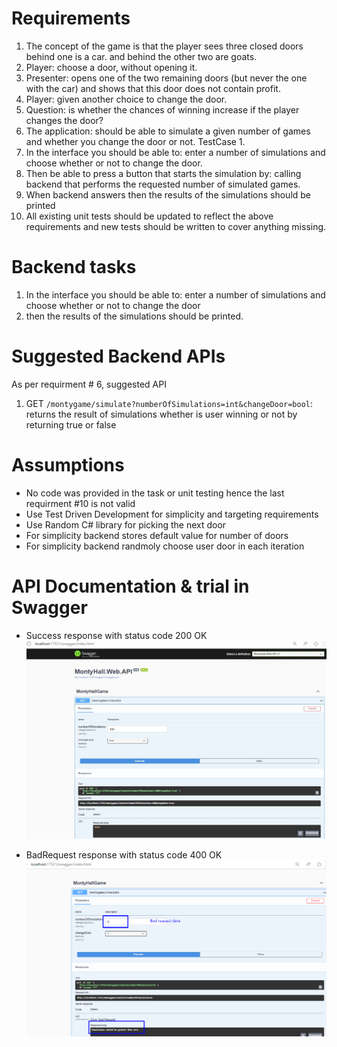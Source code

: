 # Requirements

1. The concept of the game is that the player sees three closed doors behind one is a car. and behind the other two are goats.
2. Player: choose a door, without opening it.
3. Presenter: opens one of the two remaining doors (but never the one with the car) and shows that this door does not contain profit.
4. Player: given another choice to change the door. 
5. Question: is whether the chances of winning increase if the player changes the door?
6. The application: should be able to simulate a given number of games and whether you change the door or not. TestCase 1.
7. In the interface you should be able to: enter a number of simulations and choose whether or not to change the door. 
8. Then be able to press a button that starts the simulation by: calling backend that performs the requested number of simulated games.
9. When backend answers then the results of the simulations should be printed
10. All existing unit tests should be updated to reflect the above requirements and new tests should be written to cover anything missing.

# Backend tasks
1. In the interface you should be able to: enter a number of simulations and choose whether or not to change the door
2. then the results of the simulations should be printed.

# Suggested Backend APIs
As per requirment # 6, suggested API
1. GET `/montygame/simulate?numberOfSimulations=int&changeDoor=bool`: returns the result of simulations whether is user winning or not by returning true or false 

# Assumptions
- No code was provided in the task or unit testing hence the last requirment #10 is not valid
- Use Test Driven Development for simplicity and targeting requirements
- Use Random C# library for picking the next door
- For simplicity backend stores default value for number of doors
- For simplicity backend randmoly choose user door in each iteration

# API Documentation & trial in Swagger
- Success response with status code 200 OK
![Swagger](SwaggerOutput.jpg)

- BadRequest response with status code 400 OK
![BadRequestResult](BadRequestResult.png)